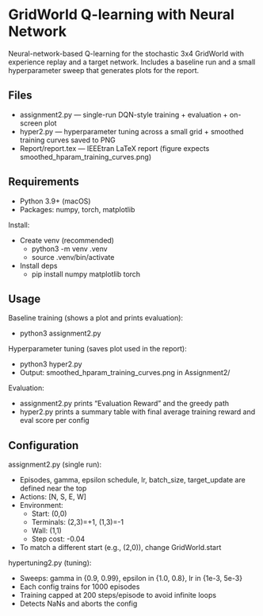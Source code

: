 # GridWorld Q-learning with Neural Network

Neural-network-based Q-learning for the stochastic 3x4 GridWorld with experience replay and a target network. Includes a baseline run and a small hyperparameter sweep that generates plots for the report.

## Files
- assignment2.py — single-run DQN-style training + evaluation + on-screen plot
- hyper2.py — hyperparameter tuning across a small grid + smoothed training curves saved to PNG
- Report/report.tex — IEEEtran LaTeX report (figure expects smoothed_hparam_training_curves.png)

## Requirements
- Python 3.9+ (macOS)
- Packages: numpy, torch, matplotlib

Install:
- Create venv (recommended)
  - python3 -m venv .venv
  - source .venv/bin/activate
- Install deps
  - pip install numpy matplotlib torch

## Usage

Baseline training (shows a plot and prints evaluation):
- python3 assignment2.py

Hyperparameter tuning (saves plot used in the report):
- python3 hyper2.py
- Output: smoothed_hparam_training_curves.png in Assignment2/

Evaluation:
- assignment2.py prints “Evaluation Reward” and the greedy path
- hyper2.py prints a summary table with final average training reward and eval score per config

## Configuration

assignment2.py (single run):
- Episodes, gamma, epsilon schedule, lr, batch_size, target_update are defined near the top
- Actions: [N, S, E, W]
- Environment:
  - Start: (0,0)
  - Terminals: (2,3)=+1, (1,3)=-1
  - Wall: (1,1)
  - Step cost: -0.04
- To match a different start (e.g., (2,0)), change GridWorld.start

hypertuning2.py (tuning):
- Sweeps: gamma in {0.9, 0.99}, epsilon in {1.0, 0.8}, lr in {1e-3, 5e-3}
- Each config trains for 1000 episodes
- Training capped at 200 steps/episode to avoid infinite loops
- Detects NaNs and aborts the config
